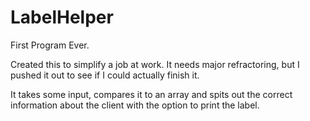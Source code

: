LabelHelper
===========
First Program Ever.

Created this to simplify a job at work. It needs major refractoring, but I pushed it out to see if I could actually finish it.

It takes some input, compares it to an array and spits out the correct information about the client with the option to print the label.
